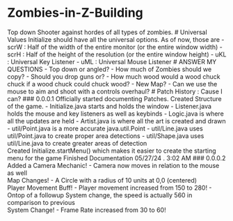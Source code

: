 <h1> Zombies-in-Z-Building </h1>
 Top down Shooter against hordes of all types of zombies.
# Universal Values
 Initialize should have all the universal options. As of now, those are
- scrW : Half of the width of the entire monitor (or the entire window width)
- scrH : Half of the height of the resolution (or the entire window height)
- uKL : Universal Key Listener
- uML : Universal Mouse Listener
# ANSWER MY QUESTIONS
- Top down or angled?
- How much of Zombies should we copy?
- Should you drop guns or?
- How much wood would a wood chuck chuck if a wood chuck could chuck wood?
- New Map?
- Can we use the mouse to aim and shoot with a controls overhaul?
# Patch History : Cause I can?
### 0.0.0.1
Officially started documenting Patches.
Created Structure of the game. 
- Initialize.java starts and holds the window
- Listener.java holds the mouse and key listeners as well as keybinds
- Logic.java is where all the updates are held
- Artist.java is where all the art is created and drawn
- util/Point.java is a more accurate java.util.Point
- util/Line.java uses util/Point.java to create proper area detections
- util/Shape.java uses util/Line.java to create greater areas of detection<br>
 Created Initialize.startMenu() which makes it easier to create the starting menu for the game
Finished Documentation 05/27/24 . 3:02 AM
### 0.0.0.2
 Added a Camera Mechanic!
- Camera now moves in relation to the mouse as well<br>
Map Changes!
- A Circle with a radius of 10 units at 0,0 (centered)<br>
 Player Movement Buff!
- Player movement increased from 150 to 280!
- Ontop of a followup System change, the speed is actually 560 in comparison to previous<br>
 System Change!
- Frame Rate increased from 30 to 60!
